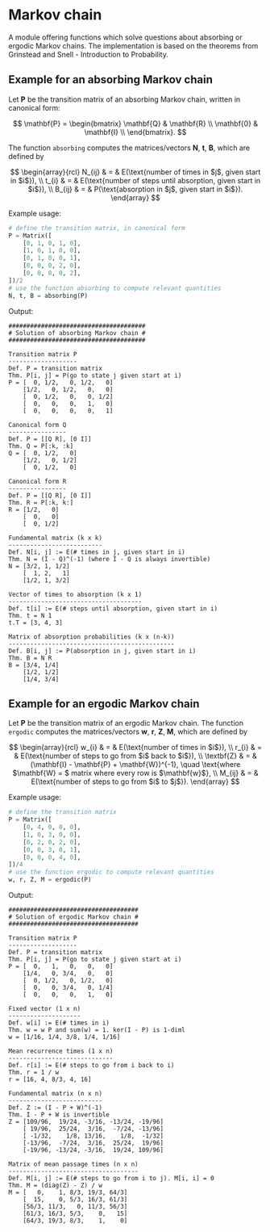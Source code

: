 # Markov chain
A module offering functions which solve questions about absorbing or ergodic Markov chains. The implementation is based on the theorems from Grinstead and Snell - Introduction to Probability.

## Example for an absorbing Markov chain
Let $\mathbf{P}$ be the transition matrix of an absorbing Markov chain, written in canonical form:

$$
    \mathbf{P} = 
    \begin{bmatrix}
        \mathbf{Q} & \mathbf{R} \\
        \mathbf{0} & \mathbf{I} \\
    \end{bmatrix}.
$$

The function `absorbing` computes the matrices/vectors $\mathbf{N}$, $\mathbf{t}$, $\mathbf{B}$, which are defined by

$$
    \begin{array}{rcl}
        N_{ij} & = & E(\text{number of times in $j$, given start in $i$}), \\
        t_{i}  & = & E(\text{number of steps until absorption, given start in $i$}), \\
        B_{ij} & = & P(\text{absorption in $j$, given start in $i$}).
    \end{array}
$$

Example usage:
```python
# define the transition matrix, in canonical form
P = Matrix([
    [0, 1, 0, 1, 0],
    [1, 0, 1, 0, 0],
    [0, 1, 0, 0, 1],
    [0, 0, 0, 2, 0],
    [0, 0, 0, 0, 2],
])/2
# use the function absorbing to compute relevant quantities
N, t, B = absorbing(P)
```
Output:
```console
######################################
# Solution of absorbing Markov chain #
######################################

Transition matrix P
-------------------
Def. P = transition matrix
Thm. P[i, j] = P(go to state j given start at i)
P = [  0, 1/2,   0, 1/2,   0]
    [1/2,   0, 1/2,   0,   0]
    [  0, 1/2,   0,   0, 1/2]
    [  0,   0,   0,   1,   0]
    [  0,   0,   0,   0,   1]

Canonical form Q
----------------
Def. P = [[Q R], [0 I]]
Thm. Q = P[:k, :k]
Q = [  0, 1/2,   0]
    [1/2,   0, 1/2]
    [  0, 1/2,   0]

Canonical form R
----------------
Def. P = [[Q R], [0 I]]
Thm. R = P[:k, k:]
R = [1/2,   0]
    [  0,   0]
    [  0, 1/2]

Fundamental matrix (k x k)
--------------------------
Def. N[i, j] := E(# times in j, given start in i)
Thm. N = (I - Q)^(-1) (where I - Q is always invertible)
N = [3/2, 1, 1/2]
    [  1, 2,   1]
    [1/2, 1, 3/2]

Vector of times to absorption (k x 1)
-------------------------------------
Def. t[i] := E(# steps until absorption, given start in i)
Thm. t = N 1
t.T = [3, 4, 3]

Matrix of absorption probabilities (k x (n-k))
----------------------------------------------
Def. B[i, j] := P(absorption in j, given start in i)
Thm. B = N R
B = [3/4, 1/4]
    [1/2, 1/2]
    [1/4, 3/4]
```

## Example for an ergodic Markov chain
Let $\mathbf{P}$ be the transition matrix of an ergodic Markov chain. The function `ergodic` computes the matrices/vectors $\mathbf{w}$, $\mathbf{r}$, $\mathbf{Z}$, $\mathbf{M}$, which are defined by

$$
    \begin{array}{rcl}
        w_{i}      & = & E(\text{number of times in $i$}), \\
        r_{i}      & = & E(\text{number of steps to go from $i$ back to $i$}), \\
        \textbf{Z} & = & (\mathbf{I} - \mathbf{P} + \mathbf{W})^{-1}, \quad \text{where $\mathbf{W} = $ matrix where every row is $\mathbf{w}$}, \\
        M_{ij}     & = & E(\text{number of steps to go from $i$ to $j$}).
    \end{array}
$$

Example usage:
```python
# define the transition matrix
P = Matrix([
    [0, 4, 0, 0, 0],
    [1, 0, 3, 0, 0],
    [0, 2, 0, 2, 0],
    [0, 0, 3, 0, 1],
    [0, 0, 0, 4, 0],
])/4
# use the function ergodic to compute relevant quantities
w, r, Z, M = ergodic(P)
```
Output:
```console
####################################
# Solution of ergodic Markov chain #
####################################

Transition matrix P
-------------------
Def. P = transition matrix
Thm. P[i, j] = P(go to state j given start at i)
P = [  0,   1,   0,   0,   0]
    [1/4,   0, 3/4,   0,   0]
    [  0, 1/2,   0, 1/2,   0]
    [  0,   0, 3/4,   0, 1/4]
    [  0,   0,   0,   1,   0]

Fixed vector (1 x n)
--------------------
Def. w[i] := E(# times in i)
Thm. w = w P and sum(w) = 1. ker(I - P) is 1-diml
w = [1/16, 1/4, 3/8, 1/4, 1/16]

Mean recurrence times (1 x n)
-----------------------------
Def. r[i] := E(# steps to go from i back to i)
Thm. r = 1 / w
r = [16, 4, 8/3, 4, 16]

Fundamental matrix (n x n)
--------------------------
Def. Z := (I - P + W)^(-1)
Thm. I - P + W is invertible
Z = [109/96,  19/24, -3/16, -13/24, -19/96]
    [ 19/96,  25/24,  3/16,  -7/24, -13/96]
    [ -1/32,    1/8, 13/16,    1/8,  -1/32]
    [-13/96,  -7/24,  3/16,  25/24,  19/96]
    [-19/96, -13/24, -3/16,  19/24, 109/96]

Matrix of mean passage times (n x n)
------------------------------------
Def. M[i, j] := E(# steps to go from i to j). M[i, i] = 0
Thm. M = (diag(Z) - Z) / w
M = [   0,    1, 8/3, 19/3, 64/3]
    [  15,    0, 5/3, 16/3, 61/3]
    [56/3, 11/3,   0, 11/3, 56/3]
    [61/3, 16/3, 5/3,    0,   15]
    [64/3, 19/3, 8/3,    1,    0]
```
